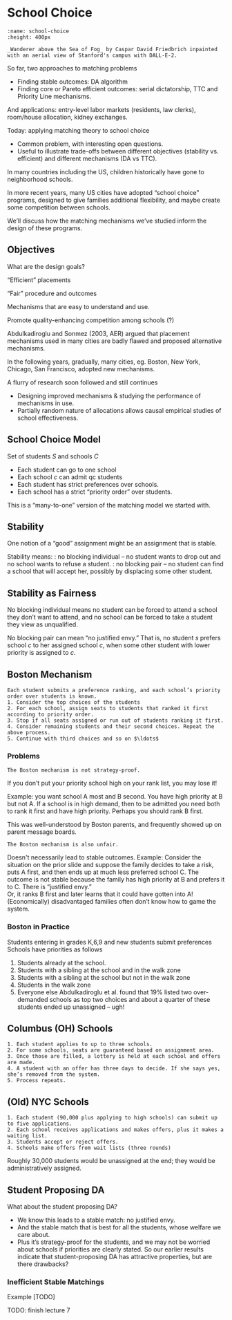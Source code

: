 # School Choice

```{figure} ../images/school-choice.png
:name: school-choice
:height: 400px

_Wanderer above the Sea of Fog_ by Caspar David Friedbrich inpainted with an aerial view of Stanford's campus with DALL-E-2.
```

So far, two approaches to matching problems
* Finding stable outcomes: DA algorithm
* Finding core or Pareto efficient outcomes: serial dictatorship, TTC and Priority Line mechanisms.
		
And applications: entry-level labor markets (residents, law clerks), room/house allocation, kidney exchanges.

Today: applying matching theory to school choice
* Common problem, with interesting open questions. 
* Useful to illustrate trade-offs between different objectives (stability vs. efficient) and different mechanisms (DA vs TTC).

In many countries including the US, children historically have gone to neighborhood schools.
 
In more recent years, many US cities have adopted “school choice” programs, designed to give families additional flexibility, and maybe create some competition between schools.

We’ll discuss how the matching mechanisms we’ve studied inform the design of these programs.

## Objectives

What are the design goals?  

“Efficient” placements

“Fair” procedure and outcomes

Mechanisms that are easy to understand and use.

Promote quality-enhancing competition among schools (?)

Abdulkadiroglu and Sonmez (2003, AER) argued that placement mechanisms used in many cities are badly flawed and proposed alternative mechanisms.

In the following years, gradually, many cities, eg. Boston, New York, Chicago, San Francisco, adopted new mechanisms.

A flurry of research soon followed and still continues
* Designing improved mechanisms & studying the performance of mechanisms in use. 
* Partially random nature of allocations allows causal empirical studies of school effectiveness.

## School Choice Model
Set of students $S$ and schools $C$
* Each student can go to one school 
* Each school $c$ can admit qc students 
* Each student has strict preferences over schools. 
* Each school has a strict “priority order” over students.

This is a “many-to-one” version of the matching model we started with.

## Stability
One notion of a “good” assignment might be an assignment that is stable. 

Stability means: 
: no blocking individual – no student wants to drop out and no school wants to refuse a student.
: no blocking pair – no student can find a school that will accept her, possibly by displacing some other student.

## Stability as Fairness

No blocking individual means no student can be forced to attend a school they don’t want to attend, and no school can be forced to take a student they view as unqualified.

No blocking pair can mean “no justified envy.” That is, no student $s$ prefers school $c$ to her assigned school $c$, when some other student with lower priority is assigned to $c$.

## Boston Mechanism
```{prf:algorithm} Old Boston Mechanism
Each student submits a preference ranking, and each school’s priority order over students is known.
1. Consider the top choices of the students
2. For each school, assign seats to students that ranked it first according to priority order. 
3. Stop if all seats assigned or run out of students ranking it first.
4. Consider remaining students and their second choices. Repeat the above process.
5. Continue with third choices and so on $\ldots$
```

### Problems
```{prf:remark}
The Boston mechanism is not strategy-proof.
```
If you don’t put your priority school high on your rank list, you may lose it! 

Example: you want school A most and B second. You have high priority at B but not A. If a school is in high demand, then to be admitted you need both to rank it first and have high priority. Perhaps you should rank B first.

This was well-understood by Boston parents, and frequently showed up on parent message boards.

```{prf:remark}
The Boston mechanism is also unfair.
```
Doesn't necessarily lead to stable outcomes.
Example: Consider the situation on the prior slide and suppose the family decides to take a risk, puts A first, and then ends up at much less preferred school C. The outcome is not stable because the family has high priority at B and prefers it to C. There is “justified envy.”  
Or, it ranks B first and later learns that it could have gotten into A! 
(Economically) disadvantaged families often don’t know how to game the system.

### Boston in Practice
Students entering in grades K,6,9 and new students submit preferences
Schools have priorities as follows
1. Students already at the school. 
2. Students with a sibling at the school and in the walk zone 
3. Students with a sibling at the school but not in the walk zone 
4. Students in the walk zone 
5. Everyone else
Abdulkadiroglu et al. found that 19% listed two over-demanded schools as top two choices and about a quarter of these students ended up unassigned – ugh! 

## Columbus (OH) Schools
```{prf:algorithm} Columbus Mechanism
1. Each student applies to up to three schools.
2. For some schools, seats are guaranteed based on assignment area.
3. Once those are filled, a lottery is held at each school and offers are made. 
4. A student with an offer has three days to decide. If she says yes, she’s removed from the system.
5. Process repeats. 
```


## (Old) NYC Schools
```{prf:algorithm} Old NYC Mechanism
1. Each student (90,000 plus applying to high schools) can submit up to five applications.
2. Each school receives applications and makes offers, plus it makes a waiting list.
3. Students accept or reject offers.
4. Schools make offers from wait lists (three rounds)
```
Roughly 30,000 students would be unassigned at the end; they would be administratively assigned.

## Student Proposing DA
What about the student proposing DA?
* We know this leads to a stable match: no justified envy. 
* And the stable match that is best for all the students, whose welfare we care about. 
* Plus it’s strategy-proof for the students, and we may not be worried about schools if priorities are clearly stated.
So our earlier results indicate that student-proposing DA has attractive properties, but are there drawbacks?

### Inefficient Stable Matchings

Example [TODO]

TODO: finish lecture 7
